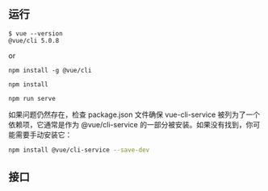 ## 运行

```shell
$ vue --version
@vue/cli 5.0.8
```

or 
```shell
npm install -g @vue/cli
```

```shell
npm install
```

```shell
npm run serve
```

如果问题仍然存在，检查 package.json 文件确保 vue-cli-service 被列为了一个依赖项，它通常是作为 @vue/cli-service 的一部分被安装。如果没有找到，你可能需要手动安装它：

```bash
npm install @vue/cli-service --save-dev
```


## 接口


